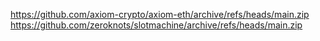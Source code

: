 https://github.com/axiom-crypto/axiom-eth/archive/refs/heads/main.zip
https://github.com/zeroknots/slotmachine/archive/refs/heads/main.zip
